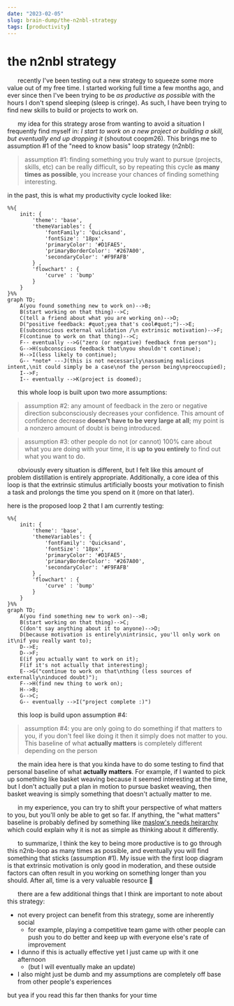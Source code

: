 ```yaml
---
date: "2023-02-05"
slug: brain-dump/the-n2nbl-strategy
tags: [productivity]
---
```


# the n2nbl strategy

&nbsp;&nbsp;&nbsp;&nbsp;&nbsp;&nbsp;recently I've been testing out a new strategy to squeeze some more value out of my free time. I started working full time a few months ago, and ever since then I've been trying to be *as productive as possible* with the hours I don't spend sleeping (sleep is cringe). As such, I have been trying to find new skills to build or projects to work on.


&nbsp;&nbsp;&nbsp;&nbsp;&nbsp;&nbsp;my idea for this strategy arose from wanting to avoid a situation I frequently find myself in: *I start to work on a new project or building a skill, but eventually end up dropping it* (shoutout coopm26). This brings me to assumption \#1 of the "need to know basis" loop strategy (n2nbl):


> assumption \#1: finding something you truly want to pursue (projects, skills, etc) can be really difficult, so by repeating this cycle **as many times as possible**, you increase your chances of finding something interesting.


in the past, this is what my productivity cycle looked like:
```mermaid
%%{
    init: {
        'theme': 'base',
        'themeVariables': {
            'fontFamily': 'Quicksand',
            'fontSize': '18px',
            'primaryColor': '#D1FAE5',
            'primaryBorderColor': '#267A00',
            'secondaryColor': '#F9FAFB'
        } ,
        'flowchart' : { 
            'curve' : 'bump' 
        }
    }
}%%
graph TD;
    A(you found something new to work on)-->B;
    B(start working on that thing)-->C;
    C(tell a friend about what you are working on)-->D;
    D("positive feedback: #quot;yea that's cool#quot;")-->E;
    E(subconscious external validation /\n extrinsic motivation)-->F;
    F(continue to work on that thing)-->C;
    F-- eventually -->G("zero (or negative) feedback from person");
    G-->H(subconscious feedback that\nyou shouldn't continue);
    H-->I(less likely to continue);
    G-- *note* ---J(this is not necessarily\nassuming malicious intent,\nit could simply be a case\nof the person being\npreoccupied);
    I-->F;
    I-- eventually -->K(project is doomed);
```
&nbsp;&nbsp;&nbsp;&nbsp;&nbsp;&nbsp;this whole loop is built upon two more assumptions:

> assumption \#2: any amount of feedback in the zero or negative direction subconsciously decreases your confidence. This amount of confidence decrease **doesn't have to be very large at all**; my point is a nonzero amount of doubt is being introduced.


> assumption \#3: other people do not (or cannot) 100% care about what you are doing with your time, it is **up to you entirely** to find out what you want to do.


&nbsp;&nbsp;&nbsp;&nbsp;&nbsp;&nbsp;obviously every situation is different, but I felt like this amount of problem distillation is entirely appropriate. Additionally, a core idea of this loop is that the extrinsic stimulus artificially boosts your motivation to finish a task and prolongs the time you spend on it (more on that later).


here is the proposed loop 2 that I am currently testing:

```mermaid
%%{
    init: {
        'theme': 'base',
        'themeVariables': {
            'fontFamily': 'Quicksand',
            'fontSize': '18px',
            'primaryColor': '#D1FAE5',
            'primaryBorderColor': '#267A00',
            'secondaryColor': '#F9FAFB'
        } ,
        'flowchart' : { 
            'curve' : 'bump' 
        }
    }
}%%
graph TD;
    A(you find something new to work on)-->B;
    B(start working on that thing)-->C;
    C(don't say anything about it to anyone)-->D;
    D(because motivation is entirely\nintrinsic, you'll only work on it\nif you really want to);
    D-->E;
    D-->F;
    E(if you actually want to work on it);
    F(if it's not actually that interesting);
    E-->G("continue to work on that\nthing (less sources of externally\ninduced doubt)");
    F-->H(find new thing to work on);
    H-->B;
    G-->C;
    G-- eventually -->I("project complete :)")
```

&nbsp;&nbsp;&nbsp;&nbsp;&nbsp;&nbsp;this loop is build upon assumption \#4:

> assumption \#4: you are only going to do something if that matters to you, if you don't feel like doing it then it simply does not matter to you. This baseline of what **actually matters** is completely different depending on the person


&nbsp;&nbsp;&nbsp;&nbsp;&nbsp;&nbsp;the main idea here is that you kinda have to do some testing to find that personal baseline of what **actually matters**. For example, if I wanted to pick up something like basket weaving because it seemed interesting at the time, but I don't actually put a plan in motion to pursue basket weaving, then basket weaving is simply something that doesn't actually matter to me. 

&nbsp;&nbsp;&nbsp;&nbsp;&nbsp;&nbsp;in my experience, you can try to shift your perspective of what matters to you, but you'll only be able to get so far. If anything, the "what matters" baseline is probably defined by something like [maslow's needs heirarchy](https://en.wikipedia.org/wiki/Maslow%27s_hierarchy_of_needs) which could explain why it is not as simple as thinking about it differently.


&nbsp;&nbsp;&nbsp;&nbsp;&nbsp;&nbsp;to summarize, I think the key to being more productive is to go through this n2nb-loop as many times as possible, and eventually you will find something that sticks (assumption \#1). My issue with the first loop diagram is that extrinsic motivation is only good in moderation, and these outside factors can often result in you working on something longer than you should. After all, time is a very valuable resource 🙂

&nbsp;&nbsp;&nbsp;&nbsp;&nbsp;&nbsp;there are a few additional things that I think are important to note about this strategy:
- not every project can benefit from this strategy, some are inherently social
  - for example, playing a competitive team game with other people can push you to do better and keep up with everyone else's rate of improvement
- I dunno if this is actually effective yet I just came up with it one afternoon
  - (but I will eventually make an update)
- I also might just be dumb and my assumptions are completely off base from other people's experiences

but yea if you read this far then thanks for your time